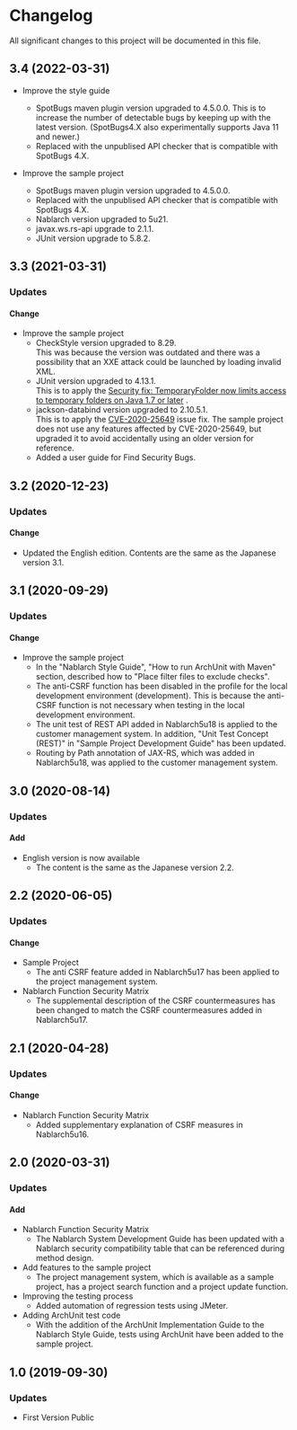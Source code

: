 # Changelog

All significant changes to this project will be documented in this file.

## 3.4 (2022-03-31)

- Improve the style guide
  
  - SpotBugs maven plugin version upgraded to 4.5.0.0.
    This is to increase the number of detectable bugs by keeping up with the latest version.
    (SpotBugs4.X also experimentally supports Java 11 and newer.)
  - Replaced with the unpublised API checker that is compatible with SpotBugs 4.X.
  
- Improve the sample project

  - SpotBugs maven plugin version upgraded to 4.5.0.0.
  - Replaced with the unpublised API checker that is compatible with SpotBugs 4.X.
  - Nablarch version upgraded to 5u21.
  - javax.ws.rs-api upgrade to 2.1.1.
  - JUnit version upgrade to 5.8.2.

## 3.3 (2021-03-31)
### Updates
#### Change
- Improve the sample project
  - CheckStyle version upgraded to 8.29.  
    This was because the version was outdated and there was a possibility that an XXE attack could be launched by loading invalid XML.
  - JUnit version upgraded to 4.13.1.  
    This is to apply the [Security fix: TemporaryFolder now limits access to temporary folders on Java 1.7 or later](https://github.com/junit-team/junit4/blob/HEAD/doc/ReleaseNotes4.13.1.md#security-fix-temporaryfolder-now-limits-access-to-temporary-folders-on-java-17-or-later) .
  - jackson-databind version upgraded to 2.10.5.1.  
    This is to apply the [CVE-2020-25649](https://cve.mitre.org/cgi-bin/cvename.cgi?name=CVE-2020-25649) issue fix. The sample project does not use any features affected by CVE-2020-25649, but upgraded it to avoid accidentally using an older version for reference.
  - Added a user guide for Find Security Bugs.

## 3.2 (2020-12-23)
### Updates
#### Change
- Updated the English edition. Contents are the same as the Japanese version 3.1.

## 3.1 (2020-09-29)
### Updates
#### Change
- Improve the sample project
  - In the "Nablarch Style Guide", "How to run ArchUnit with Maven" section, described how to "Place filter files to exclude checks".
  - The anti-CSRF function has been disabled in the profile for the local development environment (development). This is because the anti-CSRF function is not necessary when testing in the local development environment.
  - The unit test of REST API added in Nablarch5u18 is applied to the customer management system. In addition, "Unit Test Concept (REST)" in "Sample Project Development Guide" has been updated.
  - Routing by Path annotation of JAX-RS, which was added in Nablarch5u18, was applied to the customer management system.

## 3.0 (2020-08-14)
### Updates
#### Add
- English version is now available
  - The content is the same as the Japanese version 2.2.

## 2.2 (2020-06-05)
### Updates
#### Change
- Sample Project
  - The anti CSRF feature added in Nablarch5u17 has been applied to the project management system.
- Nablarch Function Security Matrix
  - The supplemental description of the CSRF countermeasures has been changed to match the CSRF countermeasures added in Nablarch5u17.

## 2.1 (2020-04-28)
### Updates
#### Change
- Nablarch Function Security Matrix
  - Added supplementary explanation of CSRF measures in Nablarch5u16.

## 2.0 (2020-03-31)
### Updates
#### Add
- Nablarch Function Security Matrix
  - The Nablarch System Development Guide has been updated with a Nablarch security compatibility table that can be referenced during method design.
- Add features to the sample project
  - The project management system, which is available as a sample project, has a project search function and a project update function.
- Improving the testing process
  - Added automation of regression tests using JMeter.
- Adding ArchUnit test code
  - With the addition of the ArchUnit Implementation Guide to the Nablarch Style Guide, tests using ArchUnit have been added to the sample project.

## 1.0 (2019-09-30)
### Updates
- First Version Public
